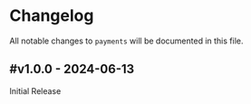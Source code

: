 # Changelog

All notable changes to `payments` will be documented in this file.

## #v1.0.0 - 2024-06-13

Initial Release

